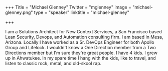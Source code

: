 +++
Title = "Michael Glenney"
Twitter = "mglenney"
image = "michael-glenney.png"
type = "speaker"
linktitle = "michael-glenney"

+++

I am a Solutions Architect for New Context Services, a San Francisco based Lean Security, Devops, and Automation consulting firm. I am based in Mesa, Arizona. Locally I have worked as a Sr. DevOps Engineer for both Apollo Group and Lifelock. I wouldn't know a One Direction member from a Two Directions member but I'm sure they're great people. I have 4 kids. I grew up in Ahwatukee. In my spare time I hang with the kids, like to travel, and listen to classic rock, metal, and old-skool rap.
